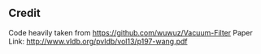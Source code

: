 ## Credit
Code heavily taken from https://github.com/wuwuz/Vacuum-Filter
Paper Link: http://www.vldb.org/pvldb/vol13/p197-wang.pdf
